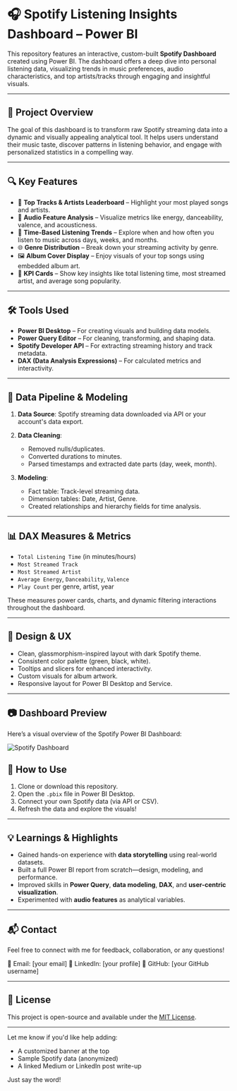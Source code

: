 
# 🎧 Spotify Listening Insights Dashboard – Power BI

This repository features an interactive, custom-built **Spotify Dashboard** created using Power BI. The dashboard offers a deep dive into personal listening data, visualizing trends in music preferences, audio characteristics, and top artists/tracks through engaging and insightful visuals.

---

## 📌 Project Overview

The goal of this dashboard is to transform raw Spotify streaming data into a dynamic and visually appealing analytical tool. It helps users understand their music taste, discover patterns in listening behavior, and engage with personalized statistics in a compelling way.

---

## 🔍 Key Features

* 🎵 **Top Tracks & Artists Leaderboard** – Highlight your most played songs and artists.
* 🧠 **Audio Feature Analysis** – Visualize metrics like energy, danceability, valence, and acousticness.
* 📅 **Time-Based Listening Trends** – Explore when and how often you listen to music across days, weeks, and months.
* 🌐 **Genre Distribution** – Break down your streaming activity by genre.
* 🖼 **Album Cover Display** – Enjoy visuals of your top songs using embedded album art.
* 🧮 **KPI Cards** – Show key insights like total listening time, most streamed artist, and average song popularity.

---

## 🛠 Tools Used

* **Power BI Desktop** – For creating visuals and building data models.
* **Power Query Editor** – For cleaning, transforming, and shaping data.
* **Spotify Developer API** – For extracting streaming history and track metadata.
* **DAX (Data Analysis Expressions)** – For calculated metrics and interactivity.

---

## 🧩 Data Pipeline & Modeling

1. **Data Source**: Spotify streaming data downloaded via API or your account's data export.
2. **Data Cleaning**:

   * Removed nulls/duplicates.
   * Converted durations to minutes.
   * Parsed timestamps and extracted date parts (day, week, month).
3. **Modeling**:

   * Fact table: Track-level streaming data.
   * Dimension tables: Date, Artist, Genre.
   * Created relationships and hierarchy fields for time analysis.

---

## 📊 DAX Measures & Metrics

* `Total Listening Time` (in minutes/hours)
* `Most Streamed Track`
* `Most Streamed Artist`
* `Average Energy`, `Danceability`, `Valence`
* `Play Count` per genre, artist, year

These measures power cards, charts, and dynamic filtering interactions throughout the dashboard.

---

## 🎨 Design & UX

* Clean, glassmorphism-inspired layout with dark Spotify theme.
* Consistent color palette (green, black, white).
* Tooltips and slicers for enhanced interactivity.
* Custom visuals for album artwork.
* Responsive layout for Power BI Desktop and Service.

---

## 📷 Dashboard Preview

Here’s a visual overview of the Spotify Power BI Dashboard:

![Spotify Dashboard](spotify%20dashboard1%201.png)


## 🚀 How to Use

1. Clone or download this repository.
2. Open the `.pbix` file in Power BI Desktop.
3. Connect your own Spotify data (via API or CSV).
4. Refresh the data and explore the visuals!

---

## 💡 Learnings & Highlights

* Gained hands-on experience with **data storytelling** using real-world datasets.
* Built a full Power BI report from scratch—design, modeling, and performance.
* Improved skills in **Power Query**, **data modeling**, **DAX**, and **user-centric visualization**.
* Experimented with **audio features** as analytical variables.

---

## 📬 Contact

Feel free to connect with me for feedback, collaboration, or any questions!

📧 Email: \[your email]
🔗 LinkedIn: \[your profile]
🐙 GitHub: \[your GitHub username]

---

## 📄 License

This project is open-source and available under the [MIT License](LICENSE).

---

Let me know if you'd like help adding:

* A customized banner at the top
* Sample Spotify data (anonymized)
* A linked Medium or LinkedIn post write-up

Just say the word!
